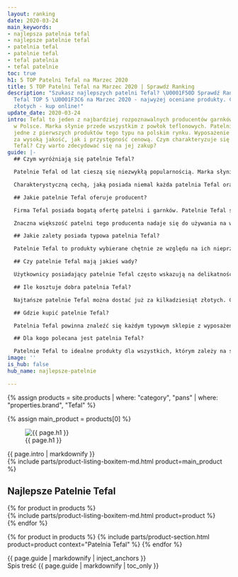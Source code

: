 ```yaml
---
layout: ranking
date: 2020-03-24
main_keywords:
- najlepsza patelnia tefal
- najlepsze patelnie tefal
- patelnia tefal
- patelnie tefal
- tefal patelnia
- tefal patelnie
toc: true
h1: 5 TOP Patelni Tefal na Marzec 2020
title: 5 TOP Patelni Tefal na Marzec 2020 | Sprawdź Ranking
description: "Szukasz najlepszych patelni Tefal? \U0001F50D Sprawdź Ranking Patelni
  Tefal TOP 5 \U0001F3C6 na Marzec 2020 - najwyżej oceniane produkty. Ceny od XXX
  złotych - kup online!"
update_date: 2020-03-24
intro: Tefal to jeden z najbardziej rozpoznawalnych producentów garnków i patelni
  w Polsce. Marka słynie przede wszystkim z powłok teflonowych. Patelnie Tefal to
  jedne z pierwszych produktów tego typu na polskim rynku. Wyposażenie cenione jest
  za wysoką jakość, jak i przystępność cenową. Czym charakteryzuje się typowa patelnia
  Tefal? Czy warto zdecydować się na jej zakup?
guide: |-
  ## Czym wyróżniają się patelnie Tefal?

  Patelnie Tefal od lat cieszą się niezwykłą popularnością. Marka słynie z innowacyjnych rozwiązań, które znacznie ułatwiają pracę w kuchni. Flagową cechą, jaką posiada typowa patelnia Tefal, jest jej nieprzywieralna powłoka. Najbardziej popularny rodzaj to powierzchnia wykonana z teflonu, która pozwala na użycie minimalnej ilości tłuszczu. W ofercie producenta znajdują się także patelnie ceramiczne, jak i naczynia żeliwne z powłoką emaliowaną.

  Charakterystyczną cechą, jaką posiada niemal każda patelnia Tefal oraz większość garnków, jest czerwony punkt na środku powierzchni. Stanowi on informację, czy naczynie jest odpowiednio rozgrzane. Jest to duże ułatwienie podczas gotowania. Oferowane przez producenta patelnie mają różne kształty i funkcje, dzięki czemu łatwo znaleźć odpowiedni model dla siebie.

  ## Jakie patelnie Tefal oferuje producent?

  Firma Tefal posiada bogatą ofertę patelni i garnków. Patelnie Tefal są wykonane z różnych materiałów - głównie z aluminium, ale także ze stali. Dostępne powłoki wykonane są z teflonu, ceramiki, emalii oraz z tytanu wzmocnionego minerałami. Wszystkie powłoki są nieprzywierające. Producent posiada w swojej ofercie także patelnie żeliwne. Standardowy sprzęt tego typu nie posiada żadnych powłok. Patelnie Tefal wykonane z żeliwa posiadają dodatkową emaliowaną warstwę. Jest to powłoka non-stick, dzięki której gotowane produkty nie przypalają się.

  Znaczna większość patelni tego producenta nadaje się do używania na wszystkich rodzajach kuchenek, również indukcyjnych. W gamie produktów znajdują się patelnie Tefal do naleśników, jak i patelnie do grillowania. Miłośnicy kuchni chińskiej docenią głębokie patelnie-woki, a minimaliści - sprzęt uniwersalny. W ofercie znajduje się również seria z odpinaną rączką, co pozwala na zaoszczędzenie miejsca. Przez wiele osób to właśnie te modele uznawane są za **najlepsze patelnie**. Ciekawą opcją jest możliwość włożenia do piekarnika niektórych modeli.

  ## Jakie zalety posiada typowa patelnia Tefal?

  Patelnie Tefal to produkty wybierane chętnie ze względu na ich nieprzywieralne powłoki. Są one całkowicie przebadane i bezpieczne, dzięki czemu przygotowane potrawy są smaczne i zdrowe. Większość modeli można stosować na płycie indukcyjnej, co jest ważne w czasach rosnącej popularności takiego sprzętu. Materiały stosowane do odlewu patelni to wytrzymałe metale wysokiej jakości. Dzięki temu produkty te są odporne na uszkodzenia i mogą służyć przez długi czas. Patelnie Tefal wyróżniają się innowacyjnością i rozwiązaniami, które ułatwiają codzienne gotowanie.

  ## Czy patelnie Tefal mają jakieś wady?

  Użytkownicy posiadający patelnie Tefal często wskazują na delikatność powłok nieprzywierających w tych produktach. Może się zdarzyć, że po jakimś czasie warstwa nieprzywierająca zacznie odpadać nawet przy właściwym użytkowaniu patelni. Dlatego do oprócz patelni konieczny może okazać się również zakup specjalnych przyborów kuchennych. Niektórzy użytkownicy zgłaszają też odkształcanie patelni po rozgrzaniu oraz długi czas nagrzewania - jednak są to zapewne pojedyncze przypadki. W razie takich problemów warto zareklamować produkt u sprzedawcy.

  ## Ile kosztuje dobra patelnia Tefal?

  Najtańsze patelnie Tefal można dostać już za kilkadziesiąt złotych. Cena różni się w zależności od rozmiaru i serii produktu. Jeżeli potrzeba kilku patelni, warto zdecydować się na zakup całego zestawu, który jest bardziej opłacalny. Dobrą opcją jest porównanie cen w kilku różnych miejscach. Sklepy internetowe często oferują patelnie Tefal w promocyjnych, obniżonych cenach. W ten sposób **najlepsze patelnie** można kupić w naprawdę atrakcyjnej cenie.

  ## Gdzie kupić patelnie Tefal?

  Patelnia Tefal powinna znaleźć się każdym typowym sklepie z wyposażeniem gospodarstwa domowego. Jeżeli poszukiwany jest konkretny model, warto zajrzeć do Internetu, aby porównać jego ceny w kilku różnych sklepach. Dzięki temu wymarzona patelnia Tefal za niższą kwotę zostanie dostarczona wprost do domu. Oficjalna strona firmy Tefal nie oferuje bezpośredniej sprzedaży swoich produktów. Można na niej jednak znaleźć informację, w jakich autoryzowanych sklepach można dokonać zakupu. Dzięki temu można mieć pewność, że zakupiony sprzęt jest oryginalny.

  ## Dla kogo polecana jest patelnia Tefal?

  Patelnie Tefal to idealne produkty dla wszystkich, którym zależy na sprawdzonych produktach. Oferta producenta jest na tyle szeroka, że każdy znajdzie odpowiedni dla siebie model. Jest to także dobre rozwiązanie dla osób, które cenią innowacyjne rozwiązania i nowoczesność. Atestowane powłoki na pewno nie zawiodą podczas gotowania, a zakupiona patelnia Tefal posłuży przez długie lata.
image: ''
is_hub: false
hub_name: najlepsze-patelnie

---
```

{% assign products = site.products | where: "category", "pans" | where: "properties.brand", "Tefal" %}

{% assign main_product = products[0] %}

<div class="beam b-size-5  review-section">
    <div class="beam-item b-size-3 review-text">
        <figure>
            <img src="{{ page.image }}" alt="{{ page.h1 }}">
            <figcaption>{{ page.h1 }}</figcaption>
        </figure>
        {{ page.intro | markdownify }}
    </div>
    <div class="beam-item b-size-2 beam-rail  review-sidebar">
        <div class="beam-rail-item r-height-100">
            <div class="sticky-element">
              {% include parts/product-listing-boxitem-md.html product=main_product %}
            </div>
        </div>
    </div>
</div>


<div class="beam b-size-5  review-section">
    <div class="beam-item b-size-5  review-text">
        <h2>Najlepsze Patelnie Tefal</h2>
        <div class="flex-wrapper  nowrap">
            <div class="flex-container">
              {% for product in products %}
                <div class="flex-item" >
                  {% include parts/product-listing-boxitem-md.html product=product %}
                </div>
              {% endfor %}
            </div>
        </div>
    </div>
</div>

{% for product in products %}
  {% include parts/product-section.html product=product context="Patelnia Tefal" %}
{% endfor %}


<div class="beam b-size-5  review-section">
  <div class="beam-item b-size-3 review-text">
    {{ page.guide | markdownify | inject_anchors }}
  </div>


  <div class="beam-item b-size-2 beam-rail  review-sidebar">
      <div class="beam-rail-item r-height-100">
          <div class="sticky-element">
            <nav class="table-of-content">
                <span class="title">Spis treść</span>
                {{ page.guide | markdownify | toc_only }}
            </nav>
          </div>
      </div>
  </div>
</div>
